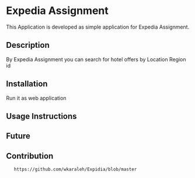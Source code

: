 Expedia Assignment
======================
This Application is developed as simple application for Expedia Assignment.

## Description
 By Expedia Assignment you can search for hotel offers by
	Location 
	Region id

## Installation
Run it as web application

## Usage Instructions

## Future

## Contribution
       https://github.com/wkaraleh/Expidia/blob/master

